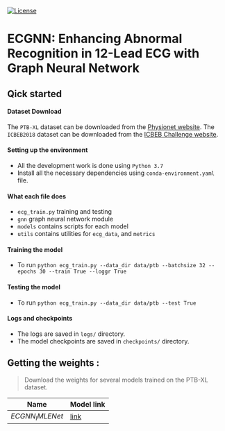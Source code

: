 [![License](https://img.shields.io/badge/License-Apache_2.0-blue.svg)](https://opensource.org/licenses/Apache-2.0)

# ECGNN: Enhancing Abnormal Recognition in 12-Lead ECG with Graph Neural Network 


## Qick started

#### Dataset Download
The `PTB-XL` dataset can be downloaded from the [Physionet website](https://physionet.org/content/ptb-xl/1.0.1/).
The `ICBEB2018` dataset can be downloaded from the [ICBEB Challenge website](http://2018.icbeb.org/Challenge.html).

#### Setting up the environment
- All the development work is done using `Python 3.7`
- Install all the necessary dependencies using `conda-environment.yaml` file. 

#### What each file does

- `ecg_train.py` training and testing
- `gnn` graph neural network module
- `models` contains scripts for each model
- `utils` contains utilities for `ecg_data`,  and `metrics`

#### Training the model
- To run  `python ecg_train.py --data_dir data/ptb --batchsize 32 --epochs 30 --train True --loggr True`

#### Testing the model
- To run  `python ecg_train.py --data_dir data/ptb --test True`

#### Logs and checkpoints
- The logs are saved in `logs/` directory.
- The model checkpoints are saved in `checkpoints/` directory.

## Getting the weights :

> Download the weights for several models trained on the PTB-XL dataset.

| Name | Model link |  
| ---- | ---------- |
| $ECGNN_IMLENet$ | [link](https://drive.google.com/file/d/1b5JjCWfgioobdXkt99Q2bCq0mLQhdAI4/view?usp=sharing) |



